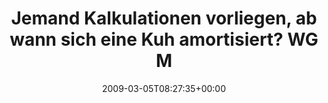 ---
retweeted: false
source: <a href="http://twitter.com" rel="nofollow">Twitter Web Client</a>
entities:
  hashtags:
  - text: mustbethursday
    indices:
    - '86'
    - '101'
  symbols: []
  user_mentions: []
  urls: []
display_text_range:
- '0'
- '101'
favorite_count: '0'
id_str: '1282560141'
truncated: false
retweet_count: '0'
id: '1282560141'
created_at: Thu Mar 05 08:27:35 +0000 2009
favorited: false
full_text: 'Jemand Kalkulationen vorliegen, ab wann sich eine Kuh amortisiert? WG
  Milch ist alle. #mustbethursday'
lang: de
tags:
- mustbethursday
- pesos/twitter
date: '2009-03-05T08:27:35+00:00'
src: https://twitter.com/bascht/status/1282560141
original_url: https://twitter.com/bascht/status/1282560141
type: twitter_tweet
text: 'Jemand Kalkulationen vorliegen, ab wann sich eine Kuh amortisiert? WG Milch
  ist alle. #mustbethursday'
title: Jemand Kalkulationen vorliegen, ab wann sich eine Kuh amortisiert? WG M

---
